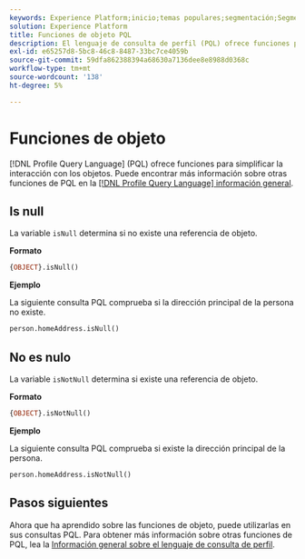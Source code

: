 ```yaml
---
keywords: Experience Platform;inicio;temas populares;segmentación;Segmentación;servicio de segmentación;pql;PQL;lenguaje de consulta de perfil;funciones de objeto;objeto
solution: Experience Platform
title: Funciones de objeto PQL
description: El lenguaje de consulta de perfil (PQL) ofrece funciones para simplificar la interacción con los objetos.
exl-id: e65257d8-5bc8-46c8-8487-33bc7ce4059b
source-git-commit: 59dfa862388394a68630a7136dee8e8988d0368c
workflow-type: tm+mt
source-wordcount: '138'
ht-degree: 5%

---
```


# Funciones de objeto

[!DNL Profile Query Language] (PQL) ofrece funciones para simplificar la interacción con los objetos. Puede encontrar más información sobre otras funciones de PQL en la [[!DNL Profile Query Language] información general](./overview.md).

## Is null

La variable `isNull` determina si no existe una referencia de objeto.

**Formato**

```sql
{OBJECT}.isNull()
```

**Ejemplo**

La siguiente consulta PQL comprueba si la dirección principal de la persona no existe.

```sql
person.homeAddress.isNull()
```

## No es nulo

La variable `isNotNull` determina si existe una referencia de objeto.

**Formato**

```sql
{OBJECT}.isNotNull()
```

**Ejemplo**

La siguiente consulta PQL comprueba si existe la dirección principal de la persona.

```sql
person.homeAddress.isNotNull()
```

## Pasos siguientes

Ahora que ha aprendido sobre las funciones de objeto, puede utilizarlas en sus consultas PQL. Para obtener más información sobre otras funciones de PQL, lea la [Información general sobre el lenguaje de consulta de perfil](./overview.md).
